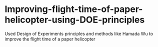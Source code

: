 # Improving-flight-time-of-paper-helicopter-using-DOE-principles
Used Design of Experiments principles  and methods like Hamada Wu to improve the flight time of a paper helicopter
